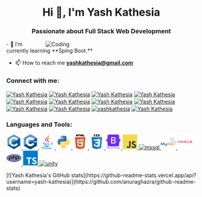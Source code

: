 <h1 align="center">Hi 👋, I'm Yash Kathesia</h1>
<h3 align="center">Passionate about Full Stack Web Development</h3>
<img align="right" alt="Coding" width="400" src="https://cdn.dribbble.com/users/1162077/screenshots/3848914/programmer.gif">
- 🌱 I’m currently learning **Sping Boot.**

- 📫 How to reach me **yashkathesia@gmail.com**

<h3 align="left">Connect with me:</h3>
<p align="left">
<a href="https://twitter.com/YKathesia" target="blank"><img align="center" src="https://raw.githubusercontent.com/rahuldkjain/github-profile-readme-generator/master/src/images/icons/Social/twitter.svg" alt="Yash Kathesia" height="30" width="40" /></a>
<a href="https://www.linkedin.com/in/yash-kathesia-5245601a9/" target="blank"><img align="center" src="https://raw.githubusercontent.com/rahuldkjain/github-profile-readme-generator/master/src/images/icons/Social/linked-in-alt.svg" alt="Yash Kathesia" height="30" width="40" /></a>
<a href="https://stackoverflow.com/users/24059744/yash-kathesia" target="blank"><img align="center" src="https://raw.githubusercontent.com/rahuldkjain/github-profile-readme-generator/master/src/images/icons/Social/stack-overflow.svg" alt="Yash Kathesia" height="30" width="40" /></a>
<a href="https://www.kaggle.com/yashkathesia" target="blank"><img align="center" src="https://raw.githubusercontent.com/rahuldkjain/github-profile-readme-generator/master/src/images/icons/Social/kaggle.svg" alt="Yash Kathesia" height="30" width="40" /></a>
<a href="https://www.facebook.com/profile.php?id=100012327816681" target="blank"><img align="center" src="https://raw.githubusercontent.com/rahuldkjain/github-profile-readme-generator/master/src/images/icons/Social/facebook.svg" alt="Yash Kathesia" height="30" width="40" /></a>
<a href="https://instagram.com/kathesiaking" target="blank"><img align="center" src="https://raw.githubusercontent.com/rahuldkjain/github-profile-readme-generator/master/src/images/icons/Social/instagram.svg" alt="Yash Kathesia" height="30" width="40" /></a>
<a href="https://www.youtube.com/@yashkathesia9856" target="blank"><img align="center" src="https://raw.githubusercontent.com/rahuldkjain/github-profile-readme-generator/master/src/images/icons/Social/youtube.svg" alt="Yash Kathesia" height="30" width="40" /></a>
<a href="https://www.codechef.com/users/yashkathesia" target="blank"><img align="center" src="https://cdn.jsdelivr.net/npm/simple-icons@3.1.0/icons/codechef.svg" alt="Yash Kathesia" height="30" width="40" /></a>
<a href="https://www.hackerrank.com/profile/yash_kathesia" target="blank"><img align="center" src="https://raw.githubusercontent.com/rahuldkjain/github-profile-readme-generator/master/src/images/icons/Social/hackerrank.svg" alt="Yash Kathesia" height="30" width="40" /></a>
<a href="https://codeforces.com/profile/yash_kathesia" target="blank"><img align="center" src="https://raw.githubusercontent.com/rahuldkjain/github-profile-readme-generator/master/src/images/icons/Social/codeforces.svg" alt="Yash Kathesia" height="30" width="40" /></a>
<a href="https://leetcode.com/yashkathesia/" target="blank"><img align="center" src="https://raw.githubusercontent.com/rahuldkjain/github-profile-readme-generator/master/src/images/icons/Social/leet-code.svg" alt="yashkathesia" height="30" width="40" /></a>
<a href="https://auth.geeksforgeeks.org/user/yashkathesia" target="blank"><img align="center" src="https://raw.githubusercontent.com/rahuldkjain/github-profile-readme-generator/master/src/images/icons/Social/geeks-for-geeks.svg" alt="Yash Kathesia" height="30" width="40" /></a>
</p>

<h3 align="left">Languages and Tools:</h3>
<p align="left">
    <!-- C -->
    <a href="https://www.cprogramming.com/" target="_blank" rel="noreferrer"> <img
            src="https://raw.githubusercontent.com/devicons/devicon/master/icons/c/c-original.svg" alt="c" width="40"
            height="40" /> </a>
    <!-- C++ -->
    <a href="https://www.w3schools.com/cpp/" target="_blank" rel="noreferrer"> <img
            src="https://raw.githubusercontent.com/devicons/devicon/master/icons/cplusplus/cplusplus-original.svg"
            alt="cplusplus" width="40" height="40" /> </a>
    <!-- Java -->
    <a href="https://www.java.com" target="_blank" rel="noreferrer">
        <img src="https://raw.githubusercontent.com/devicons/devicon/master/icons/java/java-original.svg" alt="java"
            width="40" height="40" /> </a>
    <!-- Python -->
    <a href="https://www.python.org" target="_blank" rel="noreferrer"> <img
            src="https://raw.githubusercontent.com/devicons/devicon/master/icons/python/python-original.svg"
            alt="python" width="40" height="40" /> </a>
    <!-- HTML -->
    <a href="https://www.w3.org/html/" target="_blank" rel="noreferrer"> <img
            src="https://raw.githubusercontent.com/devicons/devicon/master/icons/html5/html5-original-wordmark.svg"
            alt="html5" width="40" height="40" /> </a>
    <!-- CSS -->
    <a href="https://www.w3schools.com/css/" target="_blank" rel="noreferrer"> <img
            src="https://raw.githubusercontent.com/devicons/devicon/master/icons/css3/css3-original-wordmark.svg"
            alt="css3" width="40" height="40" /> </a>
    <!-- Bootstrap -->
    <a href="https://getbootstrap.com" target="_blank" rel="noreferrer"> <img
            src="https://raw.githubusercontent.com/devicons/devicon/master/icons/bootstrap/bootstrap-plain-wordmark.svg"
            alt="bootstrap" width="40" height="40" /> </a>
    <!-- JavaScript -->
    <a href="https://developer.mozilla.org/en-US/docs/Web/JavaScript" target="_blank" rel="noreferrer"> <img
            src="https://raw.githubusercontent.com/devicons/devicon/master/icons/javascript/javascript-original.svg"
            alt="javascript" width="40" height="40" /> </a>
    <!-- MSSQL -->
    <a href="https://www.microsoft.com/en-us/sql-server" target="_blank" rel="noreferrer"> <img
            src="https://www.svgrepo.com/show/303229/microsoft-sql-server-logo.svg" alt="mssql" width="40"
            height="40" /> </a>
    <!-- MySQL -->
    <a href="https://www.mysql.com/" target="_blank" rel="noreferrer"> <img
            src="https://raw.githubusercontent.com/devicons/devicon/master/icons/mysql/mysql-original-wordmark.svg"
            alt="mysql" width="40" height="40" /> </a>
    <!-- Oracle -->
    <a href="https://www.oracle.com/" target="_blank" rel="noreferrer"> <img
            src="https://raw.githubusercontent.com/devicons/devicon/master/icons/oracle/oracle-original.svg"
            alt="oracle" width="40" height="40" /> </a>
    <!-- PHP -->
    <a href="https://www.php.net" target="_blank" rel="noreferrer">
        <img src="https://raw.githubusercontent.com/devicons/devicon/master/icons/php/php-original.svg" alt="php"
            width="40" height="40" /> </a>
    <!-- TypeScript -->
    <a href="https://www.typescriptlang.org/" target="_blank" rel="noreferrer"> <img
            src="https://raw.githubusercontent.com/devicons/devicon/master/icons/typescript/typescript-original.svg"
            alt="typescript" width="40" height="40" /> </a>
    <!-- Unity Game Engine -->
    <a href="https://unity.com/" target="_blank" rel="noreferrer"> <img
            src="https://www.vectorlogo.zone/logos/unity3d/unity3d-icon.svg" alt="unity" width="40" height="40" /> </a>
</p>
[![Yash Kathesia's GitHub stats](https://github-readme-stats.vercel.app/api?username=yash-kathesia)](https://github.com/anuraghazra/github-readme-stats)
